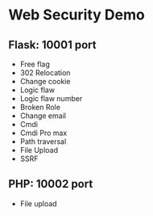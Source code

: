 # Web Security Demo

## Flask: 10001 port
- Free flag
- 302 Relocation
- Change cookie
- Logic flaw
- Logic flaw number
- Broken Role
- Change email
- Cmdi
- Cmdi Pro max
- Path traversal
- File Upload
- SSRF
## PHP: 10002 port
- File upload